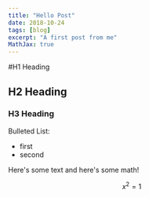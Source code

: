 ```yaml
---
title: "Hello Post"
date: 2018-10-24
tags: [blog]
excerpt: "A first post from me"
MathJax: true
---
```


#H1 Heading

## H2 Heading

### H3 Heading

Bulleted List:
* first
* second

Here's some text and here's some math!

$$x^2 =1$$

